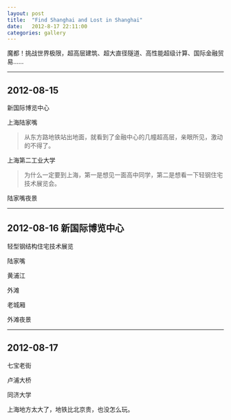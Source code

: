```yaml
---
layout: post
title:  "Find Shanghai and Lost in Shanghai"
date:   2012-8-17 22:11:00
categories: gallery
---
```



魔都！挑战世界极限，超高层建筑、超大直径隧道、高性能超级计算、国际金融贸易……

------

## 2012-08-15 

新国际博览中心

上海陆家嘴

>从东方路地铁站出地面，就看到了金融中心的几幢超高层，亲眼所见，激动的不得了。

上海第二工业大学

>为什么一定要到上海，第一是想见一面高中同学，第二是想看一下轻钢住宅技术展览会。

陆家嘴夜景


------

## 2012-08-16 新国际博览中心

轻型钢结构住宅技术展览

陆家嘴

黄浦江

外滩

老城厢

外滩夜景

------

## 2012-08-17

七宝老街

卢浦大桥

同济大学

上海地方太大了，地铁比北京贵，也没怎么玩。